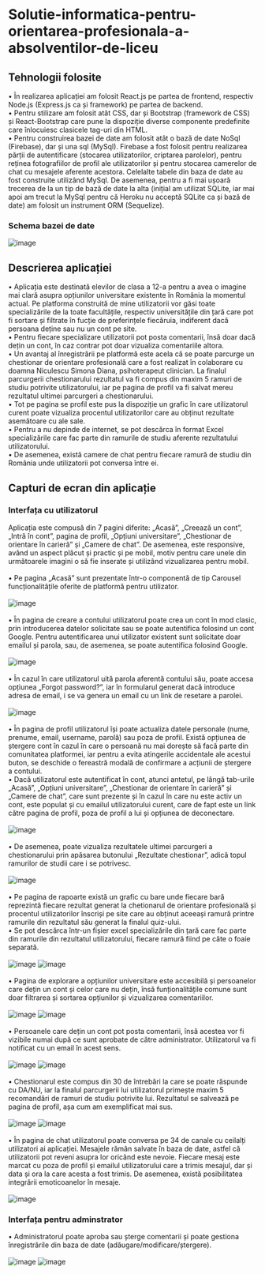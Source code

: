 # Solutie-informatica-pentru-orientarea-profesionala-a-absolventilor-de-liceu
## Tehnologii folosite
• În realizarea aplicației am folosit React.js pe partea de frontend, respectiv Node.js (Express.js ca și framework) pe partea de backend. <br/>
• Pentru stilizare am folosit atât CSS, dar și Bootstrap (framework de CSS) și React-Bootstrap care pune la dispoziție diverse componente predefinite care înlocuiesc clasicele tag-uri din HTML. <br/>
• Pentru construirea bazei de date am folosit atât o bază de date NoSql (Firebase), dar și una sql (MySql). Firebase a fost folosit pentru realizarea părții de autentificare (stocarea utilizatorilor, criptarea parolelor), pentru reținea fotografiilor de profil ale utilizatorilor și pentru stocarea camerelor de chat cu mesajele aferente acestora. Celelalte tabele din baza de date au fost construite utilizând MySql. De asemenea, pentru a fi mai ușoară trecerea de la un tip de bază de date la alta (inițial am utilizat SQLite, iar mai apoi am trecut la MySql pentru că Heroku nu acceptă SQLite ca și bază de date) am folosit un instrument ORM (Sequelize). <br/>
### Schema bazei de date
![image](https://user-images.githubusercontent.com/74931542/196028572-2d49016e-440e-48a7-9546-26a9fefcc4dc.png) <br/>
## Descrierea aplicației
• Aplicația este destinată elevilor de clasa a 12-a pentru a avea o imagine mai clară asupra opțiunilor universitare existente în România la momentul actual. Pe platforma construită de mine utilizatorii vor găsi toate specializările de la toate facultățile, respectiv universitățile din țară care pot fi sortare și filtrate în fucție de preferințele fiecăruia, indiferent dacă persoana deține sau nu un cont pe site. <br/>
• Pentru fiecare specializare utilizatorii pot posta comentarii, însă doar dacă dețin un cont, în caz contrar pot doar vizualiza comentariile altora. <br/>
• Un avantaj al înregistrării pe platformă este acela că se poate parcurge un chestionar de orientare profesională care a fost realizat în colaborare cu doamna  Niculescu Simona Diana, psihoterapeut clinician. La finalul parcurgerii chestionarului rezultatul va fi compus din maxim 5 ramuri de studiu potrivite utilizatorului, iar pe pagina de profil va fi salvat mereu rezultatul ultimei parcurgeri a chestionarului. <br/>
• Tot pe pagina se profil este pus la dispoziție un grafic în care utilizatorul curent poate vizualiza procentul utilizatorilor care au obținut rezultate asemătoare cu ale sale. <br/>
• Pentru a nu depinde de internet, se pot descărca în format Excel specializările care fac parte din ramurile de studiu aferente rezultatului utilizatorului. <br/>
• De asemenea, există camere de chat pentru fiecare ramură de studiu din România unde utilizatorii pot conversa între ei.
## Capturi de ecran din aplicație
### Interfața cu utilizatorul
Aplicația este compusă din 7 pagini diferite: „Acasă”, „Creează un cont”, „Intră în cont”, pagina de profil, „Opțiuni universitare”, „Chestionar de orientare în carieră” și „Camere de chat”. De asemenea, este responsive, având un aspect plăcut și practic și pe mobil, motiv pentru care unele din următoarele imagini o să fie inserate și utilizând vizualizarea pentru mobil. <br/> <br/>
• Pe pagina „Acasă” sunt prezentate într-o componentă de tip Carousel funcționalitățile oferite de platformă pentru utilizator. <br/><br/>
![image](https://user-images.githubusercontent.com/74931542/196028801-fbbca7af-4aaf-4a0a-a7e9-9d07f954bd53.png)
<br/><br/>
• În pagina de creare a contului utilizatorul poate crea un cont în mod clasic, prin introducerea datelor solicitate sau se poate autentifica folosind un cont Google. Pentru autentificarea unui utilizator existent sunt solicitate doar emailul și parola, sau, de asemenea, se poate autentifica folosind Google.<br/><br/>
![image](https://user-images.githubusercontent.com/74931542/196028826-ce3b5224-0721-4da0-9c77-9d11d463fa57.png) <br/><br/>
• În cazul în care utilizatorul uită parola aferentă contului său, poate accesa opțiunea „Forgot password?”, iar în formularul generat dacă introduce adresa de email, i se va genera un email cu un link de resetare a parolei. <br/><br/>
![image](https://user-images.githubusercontent.com/74931542/196028905-c7de20ff-040d-4cf5-a765-fb9f190be6cb.png)
<br/><br/>
• În pagina de profil utilizatorul își poate actualiza datele personale (nume, prenume, email, username, parolă) sau poza de profil. Există opțiunea de ștergere cont în cazul în care o persoană nu mai dorește să facă parte din comunitatea platformei, iar pentru a evita atingerile accidentale ale acestui buton, se deschide o fereastră modală de confirmare a acțiunii de ștergere a contului. <br/>
• Dacă utilizatorul este autentificat în cont, atunci antetul, pe lângă tab-urile „Acasă”, „Opțiuni universitare”, „Chestionar de orientare în carieră” și „Camere de chat”, care sunt prezente și în cazul în care nu este activ un cont, este populat și cu emailul utilizatorului curent, care de fapt este un link către pagina de profil, poza de profil a lui și opțiunea de deconectare. <br/><br/>
![image](https://user-images.githubusercontent.com/74931542/196028942-a7057bcc-21de-4408-9c98-a4481feef3a4.png)
<br/><br/>
• De asemenea, poate vizualiza rezultatele ultimei parcurgeri a chestionarului prin apăsarea butonului „Rezultate chestionar”, adică topul ramurilor de studii care i se potrivesc. <br/><br/>
![image](https://user-images.githubusercontent.com/74931542/196028952-f7376aea-0b72-4dab-80bd-1f459251df3a.png)
<br/><br/>
• Pe pagina de rapoarte există un grafic cu bare unde fiecare bară reprezintă fiecare rezultat generat la chetionarul de orientare profesională și procentul utilizatorilor înscriși pe site care au obținut aceeași ramură printre ramurile din rezultatul său generat la finalul quiz-ului. <br/>
• Se pot descărca într-un fișier excel specializările din țară care fac parte din ramurile din rezultatul utilizatorului, fiecare ramură fiind pe câte o foaie separată. <br/><br/>
![image](https://user-images.githubusercontent.com/74931542/196028986-97428ca9-2419-4b44-aa0a-74c9cedd6668.png)
![image](https://user-images.githubusercontent.com/74931542/196029037-e1f20f92-d87e-42ab-892b-73c5528f70bb.png)
<br/><br/>
• Pagina de explorare a opțiunilor universitare este accesibilă și persoanelor care dețin un cont și celor care nu dețin, însă funționalitățile comune sunt doar filtrarea și sortarea opțiunilor și vizualizarea comentariilor. <br/><br/>
![image](https://user-images.githubusercontent.com/74931542/220302461-95da1662-51a6-4680-9eca-5226fd0bb048.png) 
![image](https://user-images.githubusercontent.com/74931542/220302364-1da9729d-f410-449f-9d3a-dc1f4b5d377e.png) <br/><br/>
• Persoanele care dețin un cont pot posta comentarii, însă acestea vor fi vizibile numai după ce sunt aprobate de către administrator. Utilizatorul va fi notificat cu un email în acest sens. <br/><br/>
![image](https://user-images.githubusercontent.com/74931542/220302233-b341300b-b116-434b-bf6b-63b0a57968ad.png)
![image](https://user-images.githubusercontent.com/74931542/220298855-db1c9996-7b66-4336-a635-02ba327b497c.png)
<br/><br/>
• Chestionarul este compus din 30 de întrebări la care se poate răspunde cu DA/NU, iar la finalul parcurgerii lui utilizatorul primește maxim 5 recomandări de ramuri de studiu potrivite lui. Rezultatul se salvează pe pagina de profil, așa cum am exemplificat mai sus. <br/><br/>
![image](https://user-images.githubusercontent.com/74931542/220301979-41a390ed-952b-4c0d-8e8b-4683e594d410.png)
![image](https://user-images.githubusercontent.com/74931542/220302098-9ea18f80-a0f7-4c91-89fe-d3d8a3a55dfc.png)
<br/><br/>
• În pagina de chat utilizatorul poate conversa pe 34 de canale cu ceilalți utilizatori ai aplicației. Mesajele rămân salvate în baza de date, astfel că utilizatorii pot reveni asupra lor oricând este nevoie. Fiecare mesaj este marcat cu poza de profil și emailul utilizatorului care a trimis mesajul, dar și data și ora la care acesta a fost trimis. De asemenea, există posibilitatea integrării emoticoanelor în mesaje. <br/><br/>
![image](https://user-images.githubusercontent.com/74931542/220301861-97754c09-dac2-4864-8535-4a0b81bcad7f.png)
### Interfața pentru adminstrator
• Administratorul poate aproba sau șterge comentarii și poate gestiona înregistrările din baza de date (adăugare/modificare/ștergere).<br/><br/>
![image](https://user-images.githubusercontent.com/74931542/220301015-2148fe17-3902-411c-a9a9-7b474f2bdb9d.png)
![image](https://user-images.githubusercontent.com/74931542/220301127-66cbb07c-e33f-4c73-b8dd-7850a47d875e.png)
